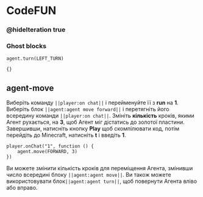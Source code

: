 # CodeFUN

### @hideIteration true

### Ghost blocks

```block
agent.turn(LEFT_TURN)
```

```template
{}
```

## agent-move

Виберіть команду ``||player:on chat||`` і перейменуйте її з **run** на **1**. 
Виберіть блок ``||agent:agent move forward||`` і перетягніть його всередину команди ``||player:on chat||``.
Змініть **кількість** кроків, якими Агент рухається, на **3**, щоб Агент міг дістатись до золотої пластини. 
Завершивши, натисніть кнопку **Play** щоб скомпілювати код, потім перейдіть до Minecraft, натисніть **t** і введіть **1**.

```block
player.onChat("1", function () {
    agent.move(FORWARD, 3)
})
```
Ви можете змінити кількість кроків для переміщення Агента, змінивши число всередині блоку ``||agent:agent move||``. Ви також можете використовувати блок``||agent:agent turn||``, щоб повернути Агента вліво або вправо.
